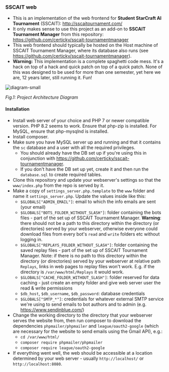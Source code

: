 ### SSCAIT web

* This is an implementation of the web frontend for **Student StarCraft AI Tournament** (SSCAIT): http://sscaitournament.com/
* It only makes sense to use this project as an add-on to **SSCAIT Tournament Manager** from this repository: https://github.com/certicky/sscait-tournamentmanager
* This web frontend should typically be hosted on the Host machine of SSCAIT Tournament Manager, where its database also runs (see https://github.com/certicky/sscait-tournamentmanager).
* **Warning:** This implementation is a complete spaghetti code mess. It's a hack on top of a hack and quick patch on top of a quick patch. None of this was designed to be used for more than one semester, yet here we are, 12 years later, still running it. Fun!


![diagram-small](https://user-images.githubusercontent.com/3534507/204827784-32c94af4-0bee-4f2f-b2f8-c2d01b88e156.png)

*Fig.1: Project Architecture Diagram*

#### Installation

* Install web server of your choice and PHP 7 or newer compatible version. PHP 8.2 seems to work. Ensure that php-zip is installed. For MySQL, ensure that php-mysqlnd is installed.
* Install composer.
* Make sure you have MySQL server up and running and that it contains the `sc` database and a user with all the required privileges.
  * You should already have the DB set up if you're using this in conjunction with https://github.com/certicky/sscait-tournamentmanager.
  * If you don't have the DB set up yet, create it and then run the `database.sql` to create required tables.
* Clone this repository and update your webserver's settings so that the `www/index.php` from the repo is served by it.
* Make a copy of `settings_server.php.template` to the `www` folder and name it `settings_server.php`. Update the values inside like this:
  * `$GLOBALS["ADMIN_EMAIL"]`: email to which the info emails are sent (your email)
  * `$GLOBALS["BOTS_FOLDER_WITHOUT_SLASH"]`: folder containing the bots files - part of the set up of SSCAIT Tournament Manager. **Warning**: there should not be a path to this directory within the directory (or directories) served by your webserver, otherwise everyone could download files from every bot's `read` and `write` folders etc without logging in.
  * `$GLOBALS["REPLAYS_FOLDER_WITHOUT_SLASH"]`: folder containing the saved replay files - part of the set up of SSCAIT Tournament Manager. Note: if there is no path to this directory within the directory (or directories) served by your webserver at relative path `Replays`, links in web pages to replay files won't work. E.g. if the directory is `/var/www/html/Replays` it would work.
  * `$GLOBALS["CACHE_FOLDER_WITHOUT_SLASH"]`: folder reserved for data caching - just create an empty folder and give web server user the read & write permissions
  * `$db_host`, `$db_username`, `$db_password`: database credentials
  * `$GLOBALS["SMTP_*"]`: credentials for whatever external SMTP service we're using to send emails to bot authors and to admin (e.g. https://www.sendinblue.com/)
* Change the working directory to the directory that your webserver serves the website from, then run composer to download the dependencies `phpmailer/phpmailer` and `league/oauth2-google` (which are necessary for the website to send emails using the Gmail API), e.g.:
  * `cd /var/www/html/`
  * `composer require phpmailer/phpmailer`
  * `composer require league/oauth2-google`
* If everything went well, the web should be accessible at a location determined by your web server - usually `http://localhost/` or `http://localhost:8080`.
